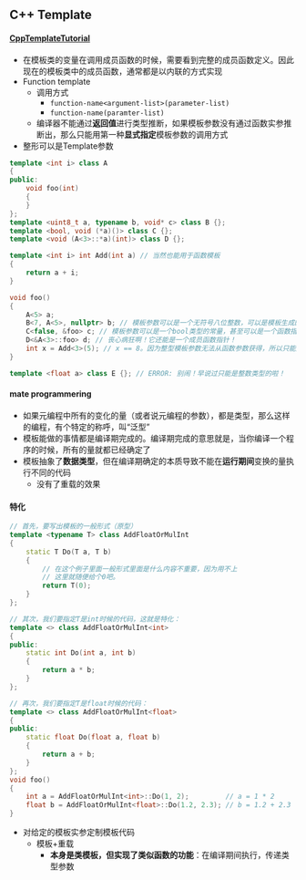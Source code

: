 ## C++ Template

#### [CppTemplateTutorial](https://github.com/wuye9036/CppTemplateTutorial)

* 在模板类的变量在调用成员函数的时候，需要看到完整的成员函数定义。因此现在的模板类中的成员函数，通常都是以内联的方式实现
* Function template
    * 调用方式
        * `function-name<argument-list>(parameter-list)`
        * `function-name(paramter-list)`
    * 编译器不能通过**返回值**进行类型推断，如果模板参数没有通过函数实参推断出，那么只能用第一种**显式指定**模板参数的调用方式
* 整形可以是Template参数
```C++
template <int i> class A 
{
public:
    void foo(int)
    {
    }
};
template <uint8_t a, typename b, void* c> class B {};
template <bool, void (*a)()> class C {};
template <void (A<3>::*a)(int)> class D {};

template <int i> int Add(int a)	// 当然也能用于函数模板
{
    return a + i;
}

void foo()
{
    A<5> a;
    B<7, A<5>, nullptr>	b; // 模板参数可以是一个无符号八位整数，可以是模板生成的类；可以是一个指针。
    C<false, &foo> c; // 模板参数可以是一个bool类型的常量，甚至可以是一个函数指针。
    D<&A<3>::foo> d; // 丧心病狂啊！它还能是一个成员函数指针！
    int x = Add<3>(5); // x == 8。因为整型模板参数无法从函数参数获得，所以只能是手工指定啦。
}

template <float a> class E {}; // ERROR: 别闹！早说过只能是整数类型的啦！
```

#### mate programmering
* 如果元编程中所有的变化的量（或者说元编程的参数），都是类型，那么这样的编程，有个特定的称呼，叫“泛型”
* 模板能做的事情都是编译期完成的。编译期完成的意思就是，当你编译一个程序的时候，所有的量就都已经确定了
* 模板抽象了**数据类型**，但在编译期确定的本质导致不能在**运行期间**变换的量执行不同的代码
    * 没有了重载的效果

#### 特化
```C++
// 首先，要写出模板的一般形式（原型）
template <typename T> class AddFloatOrMulInt
{
    static T Do(T a, T b)
    {
        // 在这个例子里面一般形式里面是什么内容不重要，因为用不上
        // 这里就随便给个0吧。
        return T(0);
    }
};

// 其次，我们要指定T是int时候的代码，这就是特化：
template <> class AddFloatOrMulInt<int>
{
public:
    static int Do(int a, int b)
    {
        return a * b;
    }
};

// 再次，我们要指定T是float时候的代码：
template <> class AddFloatOrMulInt<float>
{
public:
    static float Do(float a, float b)
    {
        return a + b;
    }
};
void foo()
{
    int a = AddFloatOrMulInt<int>::Do(1, 2);         // a = 1 * 2
    float b = AddFloatOrMulInt<float>::Do(1.2, 2.3); // b = 1.2 + 2.3
}
```
* 对给定的模板实参定制模板代码
    * 模板+重载
        * **本身是类模板，但实现了类似函数的功能**：在编译期间执行，传递类型参数
